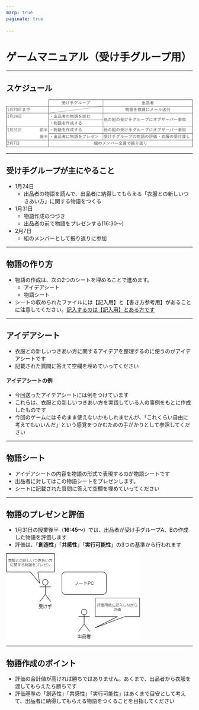 ```yaml
---
marp: true
paginate: true

---
```


# ゲームマニュアル（受け手グループ用）


---
## スケジュール

![](pictures/schedule.png)



---
## 受け手グループが主にやること
* 1月24日
  * 出品者の物語を読んで、出品者に納得してもらえる「衣服との新しいつきあい方」に関する物語をつくる
* 1月31日
  * 物語作成のつづき
  * 出品者の前で物語をプレゼンする(16:30～)
* 2月7日
  * 組のメンバーとして振り返りに参加



---
## 物語の作り方
* 物語の作成は、次の2つのシートを埋めることで進めます。
  * アイデアシート
  * 物語シート
* シートの収められたファイルには【記入用】と【書き方参考用】があることに注意してください。<u>記入するのは【記入用】とある方です</u>

---
## アイデアシート

* 衣服との新しいつきあい方に関するアイデアを整理するのに使うのがアイデアシートです
* 記載された質問に答えて空欄を埋めていってください



#### アイデアシートの例

* 今回送ったアイデアシートには例をつけています
* これらは、衣服との新しいつきあい方を実践している人の事例をもとに作成したものです
* 今回のゲームにはそのまま使えないかもしれませんが、「これくらい自由に考えてもいいんだ」という感覚をつかむための手がかりとして参照してください


---
## 物語シート

* アイデアシートの内容を物語の形式で表現するのが物語シートです
* 出品者に対してはこの物語シートをプレゼンします。 
* シートに記載された質問に答えて空欄を埋めていってください

---
## 物語のプレゼンと評価

* 1月31日の授業後半（**16:45～**）では、出品者が受け手グループA、Bの作成した物語を評価します
* 評価は、「**創造性**」「**共感性**」「**実行可能性**」の3つの基準から行われます


![w:600](pictures\presentation.drawio.dio.png)

---
## 物語作成のポイント
* 評価の合計値が高ければ勝ちではありません。あくまで、出品者から衣服を渡してもらえたら勝ちです
* 評価基準の「創造性」「共感性」「実行可能性」はあくまで目安として考えて、出品者に納得してもらえる物語をつくることを目指してください
